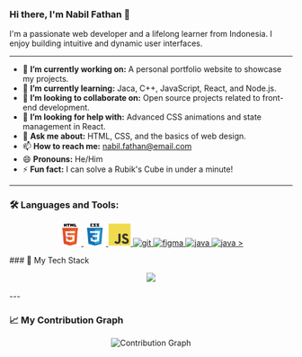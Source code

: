 ### Hi there, I'm Nabil Fathan 👋

I'm a passionate web developer and a lifelong learner from Indonesia. I enjoy building intuitive and dynamic user interfaces.

---

- 🔭 **I’m currently working on:** A personal portfolio website to showcase my projects.
- 🌱 **I’m currently learning:** Jaca, C++, JavaScript, React, and Node.js.
- 👯 **I’m looking to collaborate on:** Open source projects related to front-end development.
- 🤔 **I’m looking for help with:** Advanced CSS animations and state management in React.
- 💬 **Ask me about:** HTML, CSS, and the basics of web design.
- 📫 **How to reach me:** [nabil.fathan@email.com](mailto:nabil.fathan@email.com)
- 😄 **Pronouns:** He/Him
- ⚡ **Fun fact:** I can solve a Rubik's Cube in under a minute!

---

### 🛠️ Languages and Tools:
<p align="center">
  <a href="https://www.w3.org/html/" target="_blank" rel="noreferrer"> <img src="https://raw.githubusercontent.com/devicons/devicon/master/icons/html5/html5-original-wordmark.svg" alt="html5" width="40" height="40"/> </a>
  <a href="https://www.w3schools.com/css/" target="_blank" rel="noreferrer"> <img src="https://raw.githubusercontent.com/devicons/devicon/master/icons/css3/css3-original-wordmark.svg" alt="css3" width="40" height="40"/> </a>
  <a href="https://developer.mozilla.org/en-US/docs/Web/JavaScript" target="_blank" rel="noreferrer"> <img src="https://raw.githubusercontent.com/devicons/devicon/master/icons/javascript/javascript-original.svg" alt="javascript" width="40" height="40"/> </a>
  <a href="https://git-scm.com/" target="_blank" rel="noreferrer"> <img src="https://www.vectorlogo.zone/logos/git-scm/git-scm-icon.svg" alt="git" width="40" height="40"/> </a>
  <a href="https://www.figma.com/" target="_blank" rel="noreferrer"> <img src="https://www.vectorlogo.zone/logos/figma/figma-icon.svg" alt="figma" width="40" height="40"/> </a>
  <a href="https://www.java.com/en/" target="_blank" rel="noreferrer"> <img src="https://www.vectorlogo.zone/logos/java/java-icon.svg" alt="java" width="40" height="40"/> </a>
  <a href="https://isocpp.org/" target="_blank" rel="noreferrer"> <img src="https://www.vectorlogo.zone/logos/isocpp/isocpp-icon.svg" alt="java" width="40" height="40"/> ></a>
</p>
### 🚀 My Tech Stack
<p align="center">
  <a href="https://skillicons.dev">
    <img src="https://skillicons.dev/icons?i=html,css,javascript,bootstrap,tailwind,figma,git,vscode,github" />
  </a>
</p>
---

### 📈 My Contribution Graph
<p align="center">
  <img src="https://github-readme-activity-graph.vercel.app/graph?username=nabilfathan&theme=react-dark&hide_border=true&area=true" alt="Contribution Graph" />
</p>
